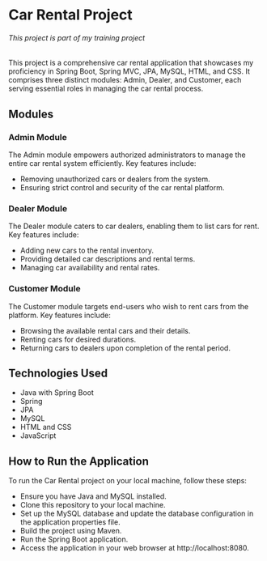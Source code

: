 # Car Rental Project

<h6>This project is part of my training project</h6>

<p>
  This project is a comprehensive car rental application that showcases my proficiency in Spring Boot, Spring MVC, JPA, MySQL, HTML, and CSS. It comprises three distinct modules: Admin, Dealer, and Customer, each serving essential roles in managing the car rental process.
</p>

## Modules

### Admin Module

<p>The Admin module empowers authorized administrators to manage the entire car rental system efficiently. Key features include:</p>

* Removing unauthorized cars or dealers from the system.
* Ensuring strict control and security of the car rental platform.

### Dealer Module

<p>
  The Dealer module caters to car dealers, enabling them to list cars for rent. Key features include:
</p>

* Adding new cars to the rental inventory.
* Providing detailed car descriptions and rental terms.
* Managing car availability and rental rates.

### Customer Module

<p>
  The Customer module targets end-users who wish to rent cars from the platform. Key features include:
</p>

* Browsing the available rental cars and their details.
* Renting cars for desired durations.
* Returning cars to dealers upon completion of the rental period.

## Technologies Used
* Java with Spring Boot
* Spring
* JPA 
* MySQL
* HTML and CSS
* JavaScript

## How to Run the Application

<p>To run the Car Rental project on your local machine, follow these steps:</p>

- Ensure you have Java and MySQL installed.
- Clone this repository to your local machine.
- Set up the MySQL database and update the database configuration in the application properties file.
- Build the project using Maven.
- Run the Spring Boot application.
- Access the application in your web browser at http://localhost:8080.
